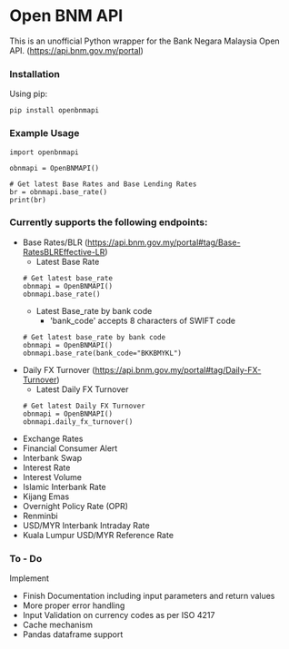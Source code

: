 # Open BNM API

This is an unofficial Python wrapper for the Bank Negara Malaysia Open API. (https://api.bnm.gov.my/portal)

### Installation
Using pip:
```
pip install openbnmapi
```
### Example Usage
```
import openbnmapi

obnmapi = OpenBNMAPI()

# Get latest Base Rates and Base Lending Rates
br = obnmapi.base_rate()
print(br)
```
### Currently supports the following endpoints:
- Base Rates/BLR (https://api.bnm.gov.my/portal#tag/Base-RatesBLREffective-LR)
  - Latest Base Rate
  ```
  # Get latest base_rate
  obnmapi = OpenBNMAPI()
  obnmapi.base_rate()
  ```
  - Latest Base_rate by bank code
    - 'bank_code' accepts 8 characters of SWIFT code
  ```
  # Get latest base_rate by bank code
  obnmapi = OpenBNMAPI()
  obnmapi.base_rate(bank_code="BKKBMYKL")
  ```
- Daily FX Turnover (https://api.bnm.gov.my/portal#tag/Daily-FX-Turnover)
  - Latest Daily FX Turnover
  ```
  # Get latest Daily FX Turnover
  obnmapi = OpenBNMAPI()
  obnmapi.daily_fx_turnover()
  ```
- Exchange Rates
- Financial Consumer Alert
- Interbank Swap
- Interest Rate
- Interest Volume
- Islamic Interbank Rate
- Kijang Emas
- Overnight Policy Rate (OPR)
- Renminbi
- USD/MYR Interbank Intraday Rate
- Kuala Lumpur USD/MYR Reference Rate

### To - Do
Implement 
- Finish Documentation including input parameters and return values
- More proper error handling
- Input Validation on currency codes as per ISO 4217
- Cache mechanism 
- Pandas dataframe support

